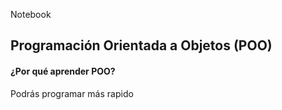 Notebook

## Programación Orientada a Objetos (POO)

#### ¿Por qué aprender POO?

Podrás  programar más rapido
